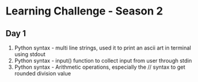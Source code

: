 # Learning Challenge - Season 2
## Day 1
1) Python syntax - multi line strings, used it to print an ascii art in terminal using stdout
2) Python syntax - input() function to collect input from user through stdin
3) Python syntax - Arithmetic operations, especially the // syntax to get rounded division value
